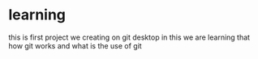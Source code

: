 # learning
this is first project we creating on git desktop in this 
we are learning that how git works and what is the use of git 
 